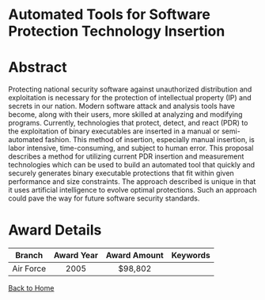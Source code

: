 
Automated Tools for Software Protection Technology Insertion
============================================================

# Abstract


Protecting national security software against unauthorized distribution and exploitation is necessary for the protection of intellectual property (IP) and secrets in our nation.  Modern software attack and analysis tools have become, along with their users, more skilled at analyzing and modifying programs.  Currently, technologies that protect, detect, and react (PDR) to the exploitation of binary executables are inserted in a manual or semi-automated fashion.  This method of insertion, especially manual insertion, is labor intensive, time-consuming, and subject to human error.  This proposal describes a method for utilizing current PDR insertion and measurement technologies which can be used to build an automated tool that quickly and securely generates binary executable protections that fit within given performance and size constraints.  The approach described is unique in that it uses artificial intelligence to evolve optimal protections.  Such an approach could pave the way for future software security standards.  

# Award Details

|Branch|Award Year|Award Amount|Keywords|
| :---: | :---: | :---: | :---: |
|Air Force|2005|$98,802||
  
  


[Back to Home](https://github.com/chrischow/dod_sbir_awards)